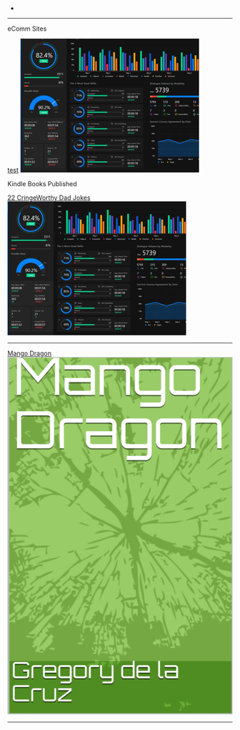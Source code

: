 -

---

eComm Sites

[test](http://google.com)
<img src="images/dummy_thumbnail.jpg?raw=true"/>





Kindle Books Published 

[22 CringeWorthy Dad Jokes](https://www.amazon.com/dp/B08M3T7LFM)
<img src="images/dummy_thumbnail.jpg?raw=true"/>

---
[Mango Dragon](https://www.amazon.com/dp/B08LVT4CBW)
<img src="images/mangodragon.png?raw=true"/>

---



